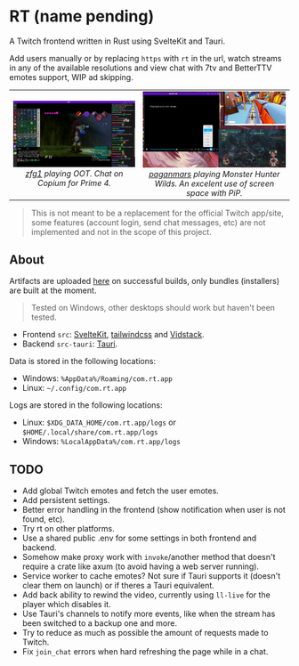 # RT (name pending)

A Twitch frontend written in Rust using SvelteKit and Tauri.

Add users manually or by replacing `https` with `rt` in the url, watch streams in any of the available resolutions and view chat with 7tv and BetterTTV emotes support, WIP ad skipping.

<table>
    <tr>
        <td align="center">
            <img alt="zfg1 playing OOT Randomizer" src=".github/assets/screenshot-1.jpg" width="500">
            <em>
                <div>
                    <a href="https://www.twitch.tv/zfg1">zfg1</a> playing OOT. Chat on Copium for Prime 4.
                </div>
            </em>
        </td>
        <td align="center">
            <img alt="paganmars playing Monster Hunter Wilds" src=".github/assets/screenshot-2.jpg" width="500">
            <em>
                <div>
                    <a href="https://www.twitch.tv/paganmars">paganmars</a> playing Monster Hunter Wilds. An excelent use of screen space with PiP.
                </div>
            </em>
        </td>
    </tr>
</table>

> This is not meant to be a replacement for the official Twitch app/site, some features (account login, send chat messages, etc) are not implemented and not in the scope of this project.

## About

Artifacts are uploaded [here](https://github.com/Kyagara/rt/actions) on successful builds, only bundles (installers) are built at the moment.

> Tested on Windows, other desktops should work but haven't been tested.

- Frontend `src`: [SvelteKit](https://svelte.dev/docs/kit/introduction), [tailwindcss](https://tailwindcss.com) and [Vidstack](https://github.com/vidstack/player).
- Backend `src-tauri`: [Tauri](https://tauri.app/).

Data is stored in the following locations:

- Windows: `%AppData%/Roaming/com.rt.app`
- Linux: `~/.config/com.rt.app`

Logs are stored in the following locations:

- Linux: `$XDG_DATA_HOME/com.rt.app/logs` or `$HOME/.local/share/com.rt.app/logs`
- Windows: `%LocalAppData%/com.rt.app/logs`

## TODO

- Add global Twitch emotes and fetch the user emotes.
- Add persistent settings.
- Better error handling in the frontend (show notification when user is not found, etc).
- Try rt on other platforms.
- Use a shared public .env for some settings in both frontend and backend.
- Somehow make proxy work with `invoke`/another method that doesn't require a crate like axum (to avoid having a web server running).
- Service worker to cache emotes? Not sure if Tauri supports it (doesn't clear them on launch) or if theres a Tauri equivalent.
- Add back ability to rewind the video, currently using `ll-live` for the player which disables it.
- Use Tauri's channels to notify more events, like when the stream has been switched to a backup one and more.
- Try to reduce as much as possible the amount of requests made to Twitch.
- Fix `join_chat` errors when hard refreshing the page while in a chat.
